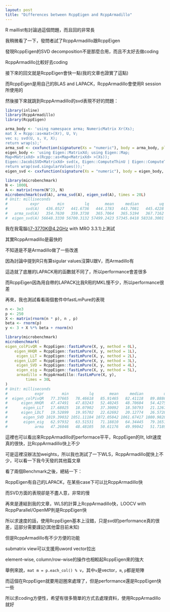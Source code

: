 ```yaml
---
layout: post
title: "Differences between RcppEigen and RcppArmadillo"
---
```


R maillist有討論過這個問題，而且回的非常長

我稍微看了一下，發問者試了RcppArmadillo跟RcppEigen

發現RcppEigen的SVD decomposition不是那麼合用，而且不太好去做coding

RcppArmadillo比較好去coding


接下來的回文就是RcppEigen會快一點(我的文章也證實了這點)

而RcppEigen是用自己的BLAS and LAPACK，RcppArmadillo會使用R session所使用的

然後接下來就跳到RcppArmadillo的svd表現不好的問題：

``` R
library(inline)
library(RcppArmadillo)
library(RcppEigen)

arma_body <- 'using namespace arma; NumericMatrix Xr(Xs); 
mat X = Rcpp::as<mat>(Xr), U, V; 
vec s; svd(U, s, V, X); 
return wrap(s);'
arma_svd <- cxxfunction(signature(Xs = "numeric"), body = arma_body, plugin = "RcppArmadillo")
eigen_body <- 'using Eigen::MatrixXd; using Eigen::Map;
Map<MatrixXd> x(Rcpp::as<Map<MatrixXd> >(Xs));
Eigen::JacobiSVD<MatrixXd> svd(x, Eigen::ComputeThinU | Eigen::ComputeThinV);
return wrap(svd.singularValues());'
eigen_svd <- cxxfunction(signature(Xs = "numeric"), body = eigen_body, plugin = "RcppEigen")

library(microbenchmark)
N <- 1000L
A <- matrix(rnorm(N^2), N)
microbenchmark(svd(A), arma_svd(A), eigen_svd(A), times = 20L)
# Unit: milliseconds
#          expr        min         lq       mean     median         uq        max neval
#        svd(A)   436.0527   441.6736   444.1783   443.7081   445.4228   454.5612    10
#   arma_svd(A)   354.7630   359.3738   365.7064   365.5194   367.7162   383.8402    10
#  eigen_svd(A) 56648.3330 56700.3132 57499.2423 57345.0418 58318.3001 58883.5604    10
```

我在我電腦(i7-3770K@4.2GHz with MRO 3.3.1)上測試

其實RcppArmadillo是最快的

不知道是不是Armadillo做了一些改進

因為討論中提到R只有算sigular values沒算U跟V，而Armadillo有

這造就了底層的LAPACK用的函數就不同了，所以performance會差很多

而RcppEigen因為用自帶的LAPACK比我R用的MKL慢不少，所以performance很差


再來，我也測試看看兩個套件中fastLmPure的表現

``` R
n <- 3e3
p <- 250
X <- matrix(rnorm(n * p), n , p)
beta <- rnorm(p)
y <- 3 + X %*% beta + rnorm(n)

library(microbenchmark)
microbenchmark(
eigen_colPivQR = RcppEigen::fastLmPure(X, y, method = 0L),
    eigen_HHQR = RcppEigen::fastLmPure(X, y, method = 1L),
     eigen_LLT = RcppEigen::fastLmPure(X, y, method = 2L),
    eigen_LLDT = RcppEigen::fastLmPure(X, y, method = 3L),
     eigen_SVD = RcppEigen::fastLmPure(X, y, method = 4L),
     eigen_eig = RcppEigen::fastLmPure(X, y, method = 5L),
     armadillo = RcppArmadillo::fastLmPure(X, y),
         times = 30L
)
# Unit: milliseconds
#            expr        min         lq       mean     median         uq        max neval
#  eigen_colPivQR   77.37665   78.46618   85.91465   82.41118   89.88866  120.38286    30
#      eigen_HHQR   47.47491   47.83243   52.40245   48.70604   54.42752   70.18852    30
#       eigen_LLT   17.68025   18.07902   37.30092   18.50793   21.12671  544.98383    30
#      eigen_LDLT   19.52899   19.95702   22.62692   20.12774   26.57289   36.44651    30
#       eigen_SVD 1019.39032 1051.11184 1072.05842 1061.67417 1080.98286 1201.88356    30
#       eigen_eig   62.97932   63.51531   71.18810   64.34445   79.16513   99.23830    30
#            arma   47.26046   48.48105   50.61176   49.99042   51.71892   57.41407    30
```

這裡也可以看出來RcppArmadillo的performace平平，RcppEigen的llt, ldlt速度真的很快，比RcppArmadillo快上不少

可是這裡沒辦法加weights，所以我也測試了一下WLS，RcppArmadillo就快上不少，可以看一下我今天發的其他篇文章


看了兩個Benchmark之後，總結一下：

RcppEigen有自己的LAPACK，在某些case下可以比RcppArmadillo快

而SVD方面的表現卻是不盡人意，非常的慢

再來是連結到我的文章，WLS的計算上RcppArmadillo快，LOOCV with RcppParallel/OpenMP則是RcppEigen快

所以求速度的話，使用RcppEigen基本上沒錯，只是svd的performance真的很差，這部分需要謹記(其他雷目前未知)

但是RcppArmadillo有不少方便的功能

submatrix view可以支援用uword vector拉出

element-wise, column/row-wise的操作也相較起RcppEigen來的強大 

舉例來說，`mat m = p.each_col() % v`，其中`v`是vector，`m`, `p`都是矩陣

而這個在RcppEigen就要用迴圈來處理了，但是performance還是RcppEigen快一些

所以求coding方便性，希望有很多簡單的方式去處理資料，使用RcppArmadillo就好

